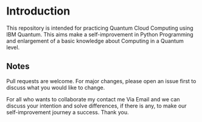 # Introduction

This repository is intended for practicing Quantum Cloud Computing using IBM Quantum. This aims make a self-improvement in Python Programming and enlargement of a basic knowledge about Computing in a Quantum level.


## Notes

Pull requests are welcome. For major changes, please open an issue first
to discuss what you would like to change.

For all who wants to collaborate my contact me Via Email and we can discuss your intention and solve differences, if there is any, to make our self-improvement journey a success. Thank you.
